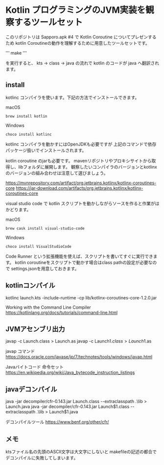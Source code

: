 # Kotlin プログラミングのJVM実装を観察するツールセット

このリポジトリは Sapporo.apk #4 で Kotlin Coroutine についてプレゼンするため
kotlin Coroutineの動作を理解するために用意したツールセットです。

'''
make
'''

を実行すると、 kts -> class -> java の流れで kotlin のコードが java へ翻訳されます。

## install

kotlinc コンパイラを使います。下記の方法でインストールできます。

macOS
```
brew install kotlin
```

Windows
```
choco install kotlinc
```

kotlinc コンパイラを動かすにはOpenJDKも必要ですが
上記のコマンドで依存パッケージ扱いでインストールされます。

kotlin coroutine のjarも必要です。
mavenリポジトリやプロキシサイトから取得し、libフォルダに展開します。
観察したいコンパイラのバージョンとkotlinxのバージョンの組み合わせは注意して選びましょう。

https://mvnrepository.com/artifact/org.jetbrains.kotlinx/kotlinx-coroutines-core
https://jar-download.com/artifacts/org.jetbrains.kotlinx/kotlinx-coroutines-core

visual studio code で kotlin スクリプトを動かしながらソースを作ると作業がはかどります。

macOS
```
brew cask install visual-studio-code
```

Windows
```
choco install VisualStudioCode
```

Code Runner という拡張機能を使えば、スクリプトを書いてすぐに実行できます。
kotlin coroutineをスクリプトで動かす場合はclass pathの設定が必要なので
settings.jsonを用意しておきます。

## kotlinコンパイル

kotlinc launch.kts -include-runtime -cp lib/kotlinx-coroutines-core-1.2.0.jar

Working with the Command Line Compiler
https://kotlinlang.org/docs/tutorials/command-line.html

## JVMアセンブリ出力

javap -c Launch.class > Launch.as
javap -c Launch$1.class > Launch$1.as

javap コマンド
https://docs.oracle.com/javase/jp/7/technotes/tools/windows/javap.html

Javaバイトコード 命令セット
https://en.wikipedia.org/wiki/Java_bytecode_instruction_listings

## javaデコンパイル

java -jar decompiler/cfr-0.143.jar Launch.class --extraclasspath .\lib > Launch.java
java -jar decompiler/cfr-0.143.jar Launch$1.class --extraclasspath .\lib > Launch$1.java

デコンパイルツール
https://www.benf.org/other/cfr/

## メモ

ktsファイル名の先頭のASCII文字は大文字にしないと
makefileの記述の都合でデコンパイルに失敗してしまいます。
